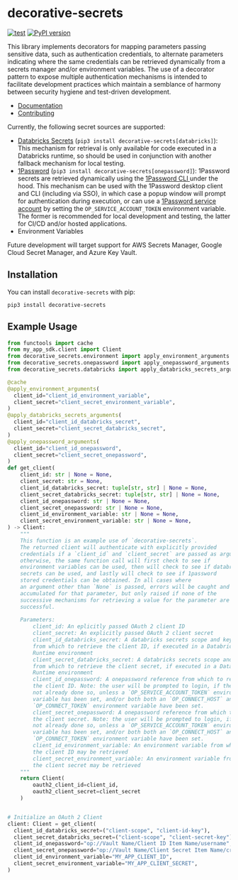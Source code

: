 # decorative-secrets

[![test](https://github.com/enorganic/decorative-secrets/actions/workflows/test.yml/badge.svg?branch=main)](https://github.com/enorganic/decorative-secrets/actions/workflows/test.yml)
[![PyPI version](https://badge.fury.io/py/decorative-secrets.svg?icon=si%3Apython)](https://badge.fury.io/py/decorative-secrets)

This library implements decorators for mapping parameters passing
sensitive data, such as authentication credentials, to alternate parameters
indicating where the same credentials can be retrieved dynamically from a
secrets manager and/or environment variables. The use of a decorator pattern
to expose multiple authentication mechanisms is intended to facilitate
development practices which maintain a semblance of harmony between security
hygiene and test-driven development.

- [Documentation](https://decorative-secrets.enorganic.org)
- [Contributing](https://decorative-secrets.enorganic.org/contributing)

Currently, the following secret sources are supported:

-   [Databricks Secrets](https://docs.databricks.com/aws/en/security/secrets/)
    (`pip3 install decorative-secrets[databricks]`):
    This mechanism for retrieval is only available for code executed in a
    Databricks runtime, so should be used in conjunction with another fallback
    mechanism for local testing.
-   [1Password](https://1password.com/)
    (`pip3 install decorative-secrets[onepassword]`):
    1Password secrets are retrieved dynamically using the [1Password CLI
    ](https://developer.1password.com/docs/cli/)
    under the hood. This mechanism can be used with the 1Password desktop
    client and CLI (including via SSO), in which case a popup window will
    prompt for authentication during execution, or can use a [1Password
    service account](https://developer.1password.com/docs/service-accounts/)
    by setting the `OP_SERVICE_ACCOUNT_TOKEN` environment variable. The former
    is recommended for local development and testing, the latter for CI/CD
    and/or hosted applications.
-   Environment Variables

Future development will target support for AWS Secrets Manager,
Google Cloud Secret Manager, and Azure Key Vault.

## Installation

You can install `decorative-secrets` with pip:

```shell
pip3 install decorative-secrets
```

## Example Usage

```python
from functools import cache
from my_app_sdk.client import Client
from decorative_secrets.environment import apply_environment_arguments
from decorative_secrets.onepassword import apply_onepassword_arguments
from decorative_secrets.databricks import apply_databricks_secrets_arguments

@cache
@apply_environment_arguments(
  client_id="client_id_environment_variable",
  client_secret="client_secret_environment_variable",
)
@apply_databricks_secrets_arguments(
  client_id="client_id_databricks_secret",
  client_secret="client_secret_databricks_secret",
)
@apply_onepassword_arguments(
  client_id="client_id_onepassword",
  client_secret="client_secret_onepassword",
)
def get_client(
    client_id: str | None = None,
    client_secret: str = None,
    client_id_databricks_secret: tuple[str, str] | None = None,
    client_secret_databricks_secret: tuple[str, str] | None = None,
    client_id_onepassword: str | None = None,
    client_secret_onepassword: str | None = None,
    client_id_environment_variable: str | None = None,
    client_secret_environment_variable: str | None = None,
) -> Client:
    """
    This function is an example use of `decorative-secrets`.
    The returned client will authenticate with explicitly provided
    credentials if a `client_id` and `client_secret` are passed as arguments,
    otherwise, the same function call will first check to see if
    environment variables can be used, then will check to see if databricks
    secrets can be used, and lastly will check to see if 1password
    stored credentials can be obtained. In all cases where
    an argument other than `None` is passed, errors will be caught and
    accumulated for that parameter, but only raised if none of the
    successive mechanisms for retrieving a value for the parameter are
    successful.
    
    Parameters:
        client_id: An eplicitly passed OAuth 2 client ID
        client_secret: An explicitly passed OAuth 2 client secret
        client_id_databricks_secret: A databricks secrets scope and key
        from which to retrieve the client ID, if executed in a Databricks
        Runtime environment
        client_secret_databricks_secret: A databricks secrets scope and key
        from which to retrieve the client secret, if executed in a Databricks
        Runtime environment
        client_id_onepassword: A onepassword reference from which to retrieve
        the client ID. Note: the user will be prompted to login, if they have
        not already done so, unless a `OP_SERVICE_ACCOUNT_TOKEN` environment
        variable has been set, and/or both both an `OP_CONNECT_HOST` and
        `OP_CONNECT_TOKEN` environment variable have been set.
        client_secret_onepassword: A onepassword reference from which to retrieve
        the client secret. Note: the user will be prompted to login, if they have
        not already done so, unless a `OP_SERVICE_ACCOUNT_TOKEN` environment
        variable has been set, and/or both both an `OP_CONNECT_HOST` and
        `OP_CONNECT_TOKEN` environment variable have been set.
        client_id_environment_variable: An environment variable from which
        the client ID may be retrieved
        client_secret_environment_variable: An environment variable from which
        the client secret may be retrieved
    """
    return Client(
        oauth2_client_id=client_id,
        oauth2_client_secret=client_secret
    )


# Initialize an OAuth 2 Client
client: Client = get_client(
  client_id_databricks_secret=("client-scope", "client-id-key"),
  client_secret_databricks_secret=("client-scope", "client-secret-key"),
  client_id_onepassword="op://Vault Name/Client ID Item Name/username",
  client_secret_onepassword="op://Vault Name/Client Secret Item Name/credential",
  client_id_environment_variable="MY_APP_CLIENT_ID",
  client_secret_environment_variable="MY_APP_CLIENT_SECRET",
)
```